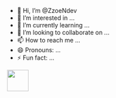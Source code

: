 - 👋 Hi, I’m @ZzoeNdev
- 👀 I’m interested in ...
- 🌱 I’m currently learning ...
- 💞️ I’m looking to collaborate on ...
- 📫 How to reach me ...
- 😄 Pronouns: ...
- ⚡ Fun fact: ...
<img src="https://cdn.jsdelivr.net/gh/devicons/devicon@latest/icons/css3/css3-plain.svg" height="50px" />
  
<!---
ZzoeNdev/ZzoeNdev is a ✨ special ✨ repository because its `README.md` (this file) appears on your GitHub profile.
You can click the Preview link to take a look at your changes.
--->
